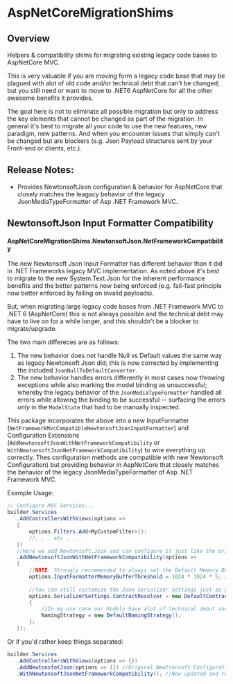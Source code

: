 # AspNetCoreMigrationShims

## Overview
Helpers &amp; compatibility shims for migrating existing legacy code bases to AspNetCore MVC.

This is very valuable if you are moving form a legacy code base that may be plagued with alot of old code and/or technical debt that can't be changed; but you still
need or want to move to .NET6 AspNetCore for all the other awesome benefits it provides.

The goal here is not to eliminate all possible migration but only to address the key elements that cannot be changed as part of the migration.  In general it's best
to migrate all your code to use the new features, new paradigm, new patterns.  And when you encounter issues that simply can't be changed but are blockers
(e.g. Json Payload structures sent by your Front-end or clients, etc.).

## Release Notes:
 - Provides NewtonsoftJson configuration & behavior for AspNetCore that closely matches the leagacy behavior of the legacy JsonMediaTypeFormatter of Asp .NET Framework MVC.

## NewtonsoftJson Input Formatter Compatibility
#### AspNetCoreMigrationShims.NewtonsoftJson.NetFrameworkCompatibility
 The new Newtonsoft Json Input Formatter has different behavior than it did in .NET Frameworks legacy MVC implementation. As noted above it's best to migrate to the new System.Text.Json
 for the inherent performance benefits and the better patterns now being enforced (e.g. fail-fast principle now better enforced by failing on invalid payloads).

 But, when migrating large legacy code bases from .NET Framework MVC to .NET 6 (AspNetCore) this is not always possible and the technical debt may have to live 
 on for a while longer, and this shouldn't be a blocker to migrate/upgrade.

 The two main differeces are as follows:
   1. The new behavior does not handle Null vs Default values the same way as legacy Newtonsoft Json did; this is now corrected by implementing the included `JsonNullToDefaultConverter`.
   2. The new behavior handles errors differently in most cases now throwing exceptions while also marking the model binding as unsuccessful; 
   whereby the legacy behavior of the `JsonMediaTypeFormatter` handled all errors while allowing the binding to be successful -- surfacing the errors *only* 
   in the `ModelState` that had to be manually inspected.
 
 This package incorporates the above into a new InputFormatter (`NetFrameworkMvcCompatibleNewtonsoftJsonInputFormatter`) and Configuration Extensions 
 (`AddNewtonsoftJsonWithNetFrameworkCompatibility` or `WithNewtonsoftJsonNetFrameworkCompatibility`) to wire everything up correctly. Thes configuration 
 methods are compatible with new Newtonsoft Configuration) but providing behavior in AspNetCore that closely matches the behavior of the legacy 
 JsonMediaTypeFormatter of Asp .NET Framework MVC.

 Example Usage:
 ```csharp
 // Configure MVC Services...
builder.Services
    .AddControllersWithViews(options =>
    {
        options.Filters.Add<MyCustomFilter>();
        //. . . etc . . .
    })
    //Here we add Newtonsoft.Json and can configure it just like the original AddNewtonsoftJson() configuration method allowed.
    .AddNewtonsoftJsonWithNetFrameworkCompatibility(options =>
    {
        //NOTE: Strongly recommended to always set the Default Memory Buffer appropriately for your use cases becasue the default is quite small...
        options.InputFormatterMemoryBufferThreshold = 1024 * 1024 * 5; //5MB
        
        //You can still customize the Json Serializer Settings just as you would...
        options.SerializerSettings.ContractResolver = new DefaultContractResolver()
        {
            //In my use case our Models have alot of technical debut and cannot be changed so we cannot enforce any specific Json naming convention!
            NamingStrategy = new DefaultNamingStrategy();
        };
    });
 ```

 Or if you'd rather keep things separated:
 ```csharp
builder.Services
    .AddControllersWithViews(options => {})
    .AddNewtonsfotJson(options => {}) //Original Newtsonsoft Configuration
    .WithNewtonsoftJsonNetFrameworkCompatibility(); //Now updated and re-configured for better Compatibility
 ```
